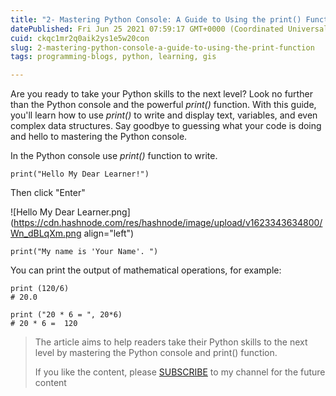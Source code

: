 ```yaml
---
title: "2- Mastering Python Console: A Guide to Using the print() Function"
datePublished: Fri Jun 25 2021 07:59:17 GMT+0000 (Coordinated Universal Time)
cuid: ckqc1mr2q0aik2ys1e5w20con
slug: 2-mastering-python-console-a-guide-to-using-the-print-function
tags: programming-blogs, python, learning, gis

---
```


Are you ready to take your Python skills to the next level? Look no further than the Python console and the powerful *print()* function. With this guide, you'll learn how to use *print()* to write and display text, variables, and even complex data structures. Say goodbye to guessing what your code is doing and hello to mastering the Python console.

In the Python console use *print()* function to write.

```plaintext
print("Hello My Dear Learner!")
```

Then click "Enter"

![Hello My Dear Learner.png](https://cdn.hashnode.com/res/hashnode/image/upload/v1623343634800/Wn_dBLqXm.png align="left")

```plaintext
print("My name is 'Your Name'. ")
```

You can print the output of mathematical operations, for example:

```plaintext
print (120/6)
# 20.0
```

```plaintext
print ("20 * 6 = ", 20*6)
# 20 * 6 =  120
```

> The article aims to help readers take their Python skills to the next level by mastering the Python console and print() function.
> 
> If you like the content, please [SUBSCRIBE](https://www.youtube.com/channel/UCpbWlHEqBSnJb6i4UemXQpA?sub_confirmation=1) to my channel for the future content